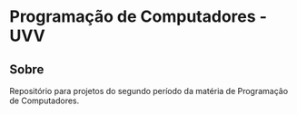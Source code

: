 # Programação de Computadores - UVV

## Sobre

Repositório para projetos do segundo período da matéria de Programação de Computadores.
